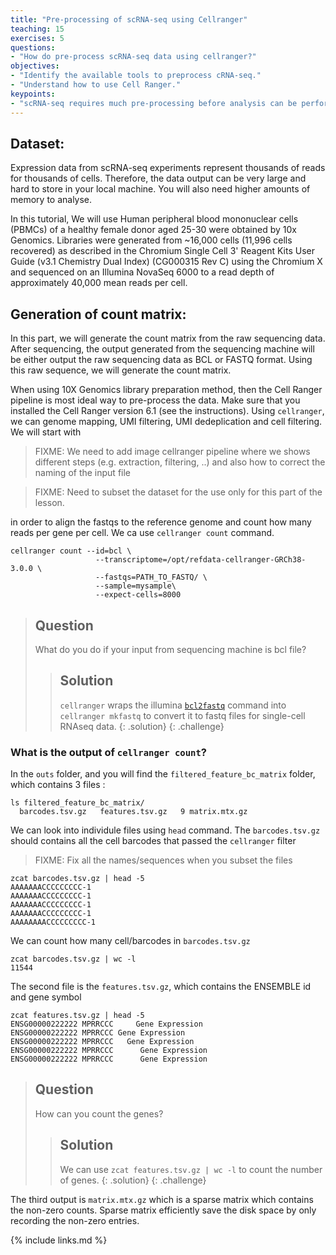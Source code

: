 ```yaml
---
title: "Pre-processing of scRNA-seq using Cellranger"
teaching: 15
exercises: 5
questions:
- "How do pre-process scRNA-seq data using cellranger?"
objectives:
- "Identify the available tools to preprocess cRNA-seq."
- "Understand how to use Cell Ranger."
keypoints:
- "scRNA-seq requires much pre-processing before analysis can be performed."
---
```


## Dataset:

Expression data from scRNA-seq experiments represent thousands of reads for thousands of cells. Therefore, the data output can be very large and hard to store in your local machine. You will also need higher amounts of memory to analyse.

In this tutorial, We will use Human peripheral blood mononuclear cells (PBMCs) of a healthy female donor aged 25-30 were obtained by 10x Genomics. Libraries were generated from ~16,000 cells (11,996 cells recovered) as described in the Chromium Single Cell 3' Reagent Kits User Guide (v3.1 Chemistry Dual Index) (CG000315 Rev C) using the Chromium X and sequenced on an Illumina NovaSeq 6000 to a read depth of approximately 40,000 mean reads per cell.

## Generation of count matrix:

In this part, we will generate the count matrix from the raw sequencing data. After sequencing, the output generated from the sequencing machine will be either output the raw sequencing data as BCL or FASTQ format. Using this raw sequence, we will generate the count matrix.

When using 10X Genomics library preparation method, then the Cell Ranger pipeline is most ideal way to pre-process the data. Make sure that you installed the Cell Ranger version 6.1 (see the instructions). Using `cellranger`, we can genome mapping, UMI filtering, UMI dedeplication and cell filtering. We will start with  

>FIXME: We need to add image cellranger pipeline where we shows different steps (e.g. extraction, filtering, ..) and also how to correct the naming of the input file

>FIXME: Need to subset the dataset for the use only for this part of the lesson.

in order to align the fastqs to the reference genome and count how many reads per gene per cell. We ca use `cellranger count` command.

```
cellranger count --id=bcl \
                   --transcriptome=/opt/refdata-cellranger-GRCh38-3.0.0 \
                   --fastqs=PATH_TO_FASTQ/ \
                   --sample=mysample\
                   --expect-cells=8000
```

> ## Question
>
> What do you do if your input from sequencing machine is bcl file?
>
> > ## Solution
> >
> > `cellranger` wraps the illumina [`bcl2fastq`](https://support.illumina.com/sequencing/sequencing_software/bcl2fastq-conversion-software.html) command into `cellranger mkfastq` to convert it to fastq files for single-cell RNAseq data.
> {: .solution}
{: .challenge}

### What is the output of `cellranger count`?

In the `outs` folder, and you will find the `filtered_feature_bc_matrix` folder, which contains 3 files :

```
ls filtered_feature_bc_matrix/
  barcodes.tsv.gz   features.tsv.gz   9 matrix.mtx.gz

 ```

 We can look into individule files using `head` command. The `barcodes.tsv.gz` should contains all the cell barcodes that passed the `cellranger` filter

> FIXME: Fix all the names/sequences when you subset the files

```
zcat barcodes.tsv.gz | head -5
AAAAAAACCCCCCCCC-1
AAAAAAACCCCCCCCC-1
AAAAAAACCCCCCCCC-1
AAAAAAACCCCCCCCC-1
AAAAAAAACCCCCCCCC-1

````

We can count how many cell/barcodes in `barcodes.tsv.gz`
```
zcat barcodes.tsv.gz | wc -l
11544
```

The second file is the `features.tsv.gz`, which contains the ENSEMBLE id and gene symbol

```
zcat features.tsv.gz | head -5
ENSG00000222222 MPRRCCC     Gene Expression
ENSG00000222222 MPRRCCC Gene Expression
ENSG00000222222 MPRRCCC   Gene Expression
ENSG00000222222 MPRRCCC      Gene Expression
ENSG00000222222 MPRRCCC      Gene Expression
```

> ## Question
>
> How can you count the genes?
>
> > ## Solution
> >
> > We can use `zcat features.tsv.gz | wc -l` to count the number of genes.
> {: .solution}
{: .challenge}

The third output is `matrix.mtx.gz` which is a sparse matrix which contains the non-zero counts. Sparse matrix efficiently save the disk space by only recording the non-zero entries.


{% include links.md %}
